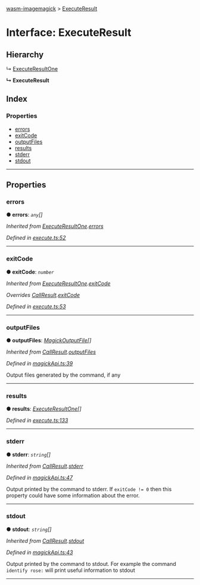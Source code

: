 [wasm-imagemagick](../README.md) > [ExecuteResult](../interfaces/executeresult.md)

# Interface: ExecuteResult

## Hierarchy

↳  [ExecuteResultOne](executeresultone.md)

**↳ ExecuteResult**

## Index

### Properties

* [errors](executeresult.md#errors)
* [exitCode](executeresult.md#exitcode)
* [outputFiles](executeresult.md#outputfiles)
* [results](executeresult.md#results)
* [stderr](executeresult.md#stderr)
* [stdout](executeresult.md#stdout)

---

## Properties

<a id="errors"></a>

###  errors

**● errors**: *`any`[]*

*Inherited from [ExecuteResultOne](executeresultone.md).[errors](executeresultone.md#errors)*

*Defined in [execute.ts:52](https://github.com/KnicKnic/WASM-ImageMagick/blob/a45b8ff/src/execute.ts#L52)*

___
<a id="exitcode"></a>

###  exitCode

**● exitCode**: *`number`*

*Inherited from [ExecuteResultOne](executeresultone.md).[exitCode](executeresultone.md#exitcode)*

*Overrides [CallResult](callresult.md).[exitCode](callresult.md#exitcode)*

*Defined in [execute.ts:53](https://github.com/KnicKnic/WASM-ImageMagick/blob/a45b8ff/src/execute.ts#L53)*

___
<a id="outputfiles"></a>

###  outputFiles

**● outputFiles**: *[MagickOutputFile](magickoutputfile.md)[]*

*Inherited from [CallResult](callresult.md).[outputFiles](callresult.md#outputfiles)*

*Defined in [magickApi.ts:39](https://github.com/KnicKnic/WASM-ImageMagick/blob/a45b8ff/src/magickApi.ts#L39)*

Output files generated by the command, if any

___
<a id="results"></a>

###  results

**● results**: *[ExecuteResultOne](executeresultone.md)[]*

*Defined in [execute.ts:133](https://github.com/KnicKnic/WASM-ImageMagick/blob/a45b8ff/src/execute.ts#L133)*

___
<a id="stderr"></a>

###  stderr

**● stderr**: *`string`[]*

*Inherited from [CallResult](callresult.md).[stderr](callresult.md#stderr)*

*Defined in [magickApi.ts:47](https://github.com/KnicKnic/WASM-ImageMagick/blob/a45b8ff/src/magickApi.ts#L47)*

Output printed by the command to stderr. If `exitCode != 0` then this property could have some information about the error.

___
<a id="stdout"></a>

###  stdout

**● stdout**: *`string`[]*

*Inherited from [CallResult](callresult.md).[stdout](callresult.md#stdout)*

*Defined in [magickApi.ts:43](https://github.com/KnicKnic/WASM-ImageMagick/blob/a45b8ff/src/magickApi.ts#L43)*

Output printed by the command to stdout. For example the command `identify rose:` will print useful information to stdout

___


